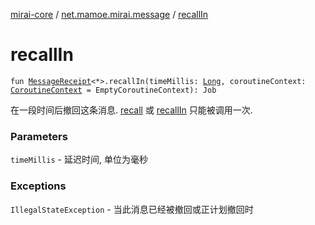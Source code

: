 [mirai-core](../index.md) / [net.mamoe.mirai.message](index.md) / [recallIn](./recall-in.md)

# recallIn

`fun `[`MessageReceipt`](-message-receipt/index.md)`<*>.recallIn(timeMillis: `[`Long`](https://kotlinlang.org/api/latest/jvm/stdlib/kotlin/-long/index.html)`, coroutineContext: `[`CoroutineContext`](https://kotlinlang.org/api/latest/jvm/stdlib/kotlin.coroutines/-coroutine-context/index.html)` = EmptyCoroutineContext): Job`

在一段时间后撤回这条消息. [recall](recall.md) 或 [recallIn](../net.mamoe.mirai/recall-in.md) 只能被调用一次.

### Parameters

`timeMillis` - 延迟时间, 单位为毫秒

### Exceptions

`IllegalStateException` - 当此消息已经被撤回或正计划撤回时
